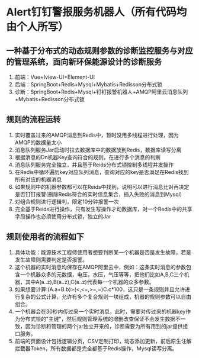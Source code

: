 # Alert钉钉警报服务机器人（所有代码均由个人所写）
## 一种基于分布式的动态规则参数的诊断监控服务与对应的管理系统，面向新环保能源设计的诊断服务<br>
1. 前端：Vue+Iview-UI+Element-UI
2. 后端：SpringBoot+Redis+Mysql+Mybatis+Redisson分布式锁
3. 诊断：SpringBoot+Redis+Mysql+钉钉报警机器人+AMQP阿里云消息队列+Mybatis+Redisson分布式锁
## 规则的流程运转
1. 实时覆盖过来的AMQP消息到Redis中，暂时没用多线程进行处理，因为AMQP的数据量太小
2. 消息队列服务Jar启动时拉去数据库中的数据放到Redis，数据库读写分离
3. 根据消息的Dn机器Key查询符合的规则，在进行多个消息的判断
4. 消息队列服务完全独立，并且基于Reids分布式锁控制多线程并发操作
5. 在Redis中循环遍历key对应队列消息，查询对应的key是否满足在Redis找到所有对应的机器消息
6. 如果规则中的机器参数都可以在Reids中找到，说明可以进行消息比对再决定是否钉钉报警(删除Redis符合的实时信息集合，插入失败的消息到Mysql)
7. 对组合规则进行逻辑判，限定10分钟报警一次
8. 完全基于Reids进行操作，只有发生写操作才动数据库，对一个Redis中的共享字段操作也必须使用分布式锁，独立的Jar
## 规则使用者的流程如下
1. 具体功能：能源技术工程师使用者想要判断某一个机器是否是发生故障，若是发生故障则需要判定是否报警。
2. 这个机器的实时消息均保存在AMQP阿里云中，例如：这条实时消息的参数包含一个机器众多的元数据，电压，水压，气压等等，把他们比如A,B,C三个机器，其中A(a..z),B(a..z),C(a..z)代表每一个机器的众多参数。
3. 如果想要计算:(A.a+B.b)>(<,<=,>=,=)C.c*100，这只是一条规则并且允许进行复杂的公式计算，允许有多个复合规则一块组成，机器的规则参数可以自由组合。
4. 一个机器会在30秒内传过来一个实时消息，此时，需要对传过来的机器key作为分布式锁的"主键"，然后规则管理系统的增删改查保证不会发生数据不一致，因为诊断和管理的两个jar独立开来的，诊断需要为所有用到的jar提供接口服务。
5. 前端的页面设计包括逻辑分页，CSV定制打印，动态添加更新，前后原生注解拦截器Token，所有数据都是完全都基于Redis操作，Mysql读写分离。
